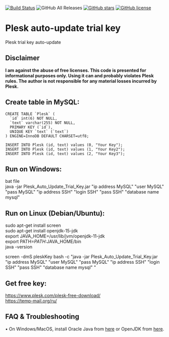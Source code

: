 [![Build Status](https://travis-ci.com/megoRU/Plesk_Auto_Update_Trial_Key.svg?branch=master)](https://travis-ci.com/megoRU/Plesk_Auto_Update_Trial_Key) 
![GitHub All Releases](https://img.shields.io/github/downloads/megoRU/Plesk_Auto_Update_Trial_Key/total) 
[![GitHub stars](https://img.shields.io/github/stars/megoRU/Plesk_Auto_Update_Trial_Key)](https://github.com/megoRU/Plesk_Auto_Update_Trial_Key/stargazers)
[![GitHub license](https://img.shields.io/github/license/megoRU/Plesk_Auto_Update_Trial_Key)](https://github.com/megoRU/Plesk_Auto_Update_Trial_Key/blob/master/LICENSE)

# Plesk auto-update trial key
Plesk trial key auto-update

## Disclaimer


<b>I am against the abuse of free licenses. This code is presented for informational purposes only. Using it can and probably violates Plesk rules. The author is not responsible for any material losses incurred by Plesk.</b>


## Create table in MySQL:

```
CREATE TABLE `Plesk` (
  `id` int(6) NOT NULL,
  `text` varchar(255) NOT NULL,
  PRIMARY KEY (`id`),
  UNIQUE KEY `text` (`text`)
) ENGINE=InnoDB DEFAULT CHARSET=utf8;
```
```
INSERT INTO Plesk (id, text) values (0, "Your Key");
INSERT INTO Plesk (id, text) values (1, "Your Key2");
INSERT INTO Plesk (id, text) values (2, "Your Key3");
```

##  Run on Windows:
bat file<br>
java -jar Plesk_Auto_Update_Trial_Key.jar "ip address MySQL" "user MySQL" "pass MySQL" "ip address SSH" "login SSH" "pass SSH" "database name mysql"

## Run on Linux (Debian/Ubuntu):
sudo apt-get install screen <br>
sudo apt-get install openjdk-15-jdk <br>
export JAVA_HOME=/usr/lib/jvm/openjdk-11-jdk <br>
export PATH=$PATH:$JAVA_HOME/bin <br>
java -version <br>

screen -dmS pleskKey bash -c "java -jar Plesk_Auto_Update_Trial_Key.jar "ip address MySQL" "user MySQL" "pass MySQL" "ip address SSH" "login SSH" "pass SSH" "database name mysql" "

## Get free key:
https://www.plesk.com/plesk-free-download/ <br>
https://temp-mail.org/ru/ <br>

## FAQ & Troubleshooting

• On Windows/MacOS, install Oracle Java from [here](https://www.oracle.com/java/technologies/javase-downloads.html) or OpenJDK from [here](https://adoptopenjdk.net/).
